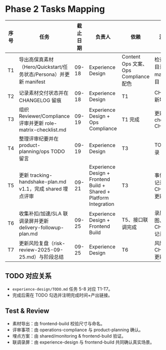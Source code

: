# Phase 2 Tasks Mapping

| 序号 | 任务 | 截止日期 | 负责人 | 依赖 | 测试/验收 |
| ---- | ---- | -------- | ------ | ---- | ---------- |
| T1 | 导出高保真素材（Hero/Quickstart/任务状态/Persona）并更新 manifest | 09-18 | Experience Design | Content Ops 文案、Ops Compliance 配色 | 检查 public 目录文件 & manifest 条目 |
| T2 | 记录素材交付状态并在 CHANGELOG 留痕 | 09-18 | Experience Design | T1 | CHANGELOG 新增记录 |
| T3 | 组织 Reviewer/Compliance 评审并更新 role-matrix-checklist.md | 09-19 | Experience Design + Ops Compliance | T1 完成 | 更新 checklist & CHANGELOG |
| T4 | 整理评审纪要并在 product-planning/ops TODO 留言 | 09-19 | Experience Design | T3 | TODO 留言记录 |
| T5 | 更新 tracking-handshake-plan.md v1.1，完成 shared 埋点评审 | 09-21 | Experience Design + Frontend Build + Shared + Platform Integration | T3 | 事件字段评审记录、CHANGELOG 更新 |
| T6 | 收集补扣/加速/SLA 联调录屏并更新 delivery-followup-plan.md | 09-25 | Experience Design + Frontend Build | T5、接口联调完成 | 录屏附件/截图、CHANGELOG 记录 |
| T7 | 更新风险复盘（risk-review-2025-09-25.md）与阶段总结 | 09-25 | Experience Design | T6 | 风险文档、CHANGELOG 更新 |

## TODO 对应关系
- `experience-design/TODO.md` 任务 5-8 对应 T1-T7。
- 完成后需在 TODO 勾选并注明完成时间+产出链接。

## Test & Review
- 素材导出：由 frontend-build 校验尺寸与命名。
- 评审事项：由 operations-compliance 与 product-planning 确认。
- 埋点方案：由 shared/monitoring & frontend-build 验证。
- 联调录屏：由 experience-design 与 frontend-build 共同确认真实场景。
